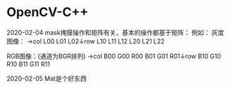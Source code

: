# OpenCV-C++

2020-02-04
mask掩膜操作和矩阵有关，基本的操作都基于矩阵：
例如：
灰度图像：
→col
L00	L01	L02↓row
L10	L11	L12
L20	L21	L22
  
RGB图像：(通道为BGR排列)
→col
B00	G00	R00	B01	G01	R01↓row
B10	G10	R10	B11	G11	R11

2020-02-05
Mat是个好东西
